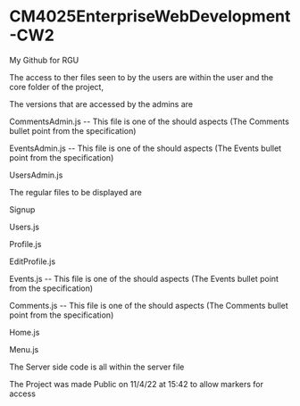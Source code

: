 # CM4025EnterpriseWebDevelopment-CW2
My Github for RGU 

The access to ther files seen to by the users are within the user and the core folder of the project,

The versions that are accessed by the admins are

CommentsAdmin.js -- This file is one of the should aspects (The Comments bullet point from the specification)

EventsAdmin.js -- This file is one of the should aspects (The Events bullet point from the specification)

UsersAdmin.js

The regular files to be displayed are

Signup

Users.js

Profile.js

EditProfile.js

Events.js -- This file is one of the should aspects (The Events bullet point from the specification)

Comments.js -- This file is one of the should aspects (The Comments bullet point from the specification)

Home.js

Menu.js


The Server side code is all within the server file

The Project was made Public on 11/4/22 at 15:42 to allow markers for access

